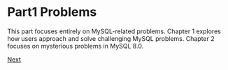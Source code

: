 # Part1 Problems

This part focuses entirely on MySQL-related problems. Chapter 1 explores how users approach and solve challenging MySQL problems. Chapter 2 focuses on mysterious problems in MySQL 8.0.

[Next](Chapter1.md)
